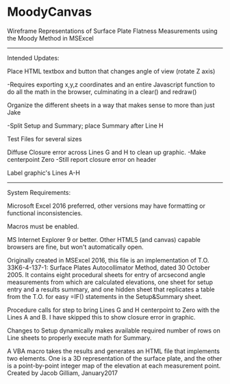 # MoodyCanvas
Wireframe Representations of Surface Plate Flatness Measurements using the Moody Method in MSExcel
_______________________________________________________________________________________________

Intended Updates:

Place HTML textbox and button that changes angle of view (rotate Z axis)

-Requires exporting x,y,z coordinates and an entire Javascript function to do all the math in the browser, culminating in a clear() and redraw()
  
Organize the different sheets in a way that makes sense to more than just Jake

-Split Setup and Summary; place Summary after Line H

Test Files for several sizes

Diffuse Closure error across Lines G and H to clean up graphic.
  -Make centerpoint Zero
  -Still report closure error on header
  
Label graphic's Lines A-H
_______________________________________________________________________________________________

System Requirements:

Microsoft Excel 2016 preferred, other versions may have formatting or functional inconsistencies.

Macros must be enabled.

MS Internet Explorer 9 or better. Other HTML5 (and canvas) capable browsers are fine, but won't automatically open.

Originally created in MSExcel 2016, this file is an implementation of T.O. 33K6-4-137-1: Surface Plates Autocollimator Method, dated 30 October 2005. It contains eight procedural sheets for entry of arcsecond angle measurements from which are calculated elevations, one sheet for setup entry and a results summary, and one hidden sheet that replicates a table from the T.O. for easy =IF() statements in the Setup&Summary sheet.

Procedure calls for step to bring Lines G and H centerpoint to Zero with the Lines A and B. I have skipped this to show closure error in graphic.

Changes to Setup dynamically makes available required number of rows on Line sheets to properly execute math for Summary.

A VBA macro takes the results and generates an HTML file that implements two <canvas> elements. One is a 3D representation of the surface plate, and the other is a point-by-point integer map of the elevation at each measurement point.
Created by Jacob Gilliam, January2017
